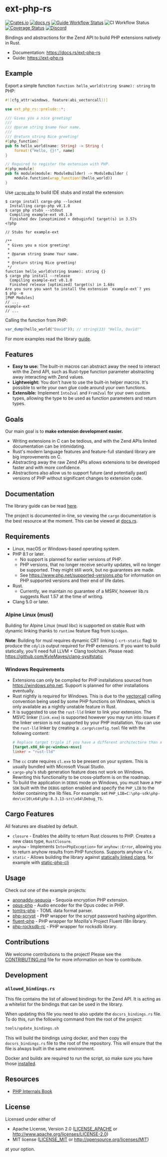 # ext-php-rs

[![Crates.io](https://img.shields.io/crates/v/ext-php-rs)](https://lib.rs/ext-php-rs)
[![docs.rs](https://img.shields.io/docsrs/ext-php-rs/latest)](https://docs.rs/ext-php-rs)
[![Guide Workflow Status](https://img.shields.io/github/actions/workflow/status/extphprs/ext-php-rs/docs.yml?branch=master&label=guide)](https://ext-php.rs)
![CI Workflow Status](https://img.shields.io/github/actions/workflow/status/extphprs/ext-php-rs/build.yml?branch=master)
[![Coverage Status](https://coveralls.io/repos/github/extphprs/ext-php-rs/badge.svg)](https://coveralls.io/github/extphprs/ext-php-rs)
[![Discord](https://img.shields.io/discord/115233111977099271)](https://discord.gg/dphp)

Bindings and abstractions for the Zend API to build PHP extensions natively in
Rust.

- Documentation: <https://docs.rs/ext-php-rs>
- Guide: <https://ext-php.rs>

## Example

Export a simple function `function hello_world(string $name): string` to PHP:

```rust
#![cfg_attr(windows, feature(abi_vectorcall))]

use ext_php_rs::prelude::*;

/// Gives you a nice greeting!
///
/// @param string $name Your name.
///
/// @return string Nice greeting!
#[php_function]
pub fn hello_world(name: String) -> String {
    format!("Hello, {}!", name)
}

// Required to register the extension with PHP.
#[php_module]
pub fn module(module: ModuleBuilder) -> ModuleBuilder {
    module.function(wrap_function!(hello_world))
}
```

Use [`cargo-php`] to build IDE stubs and install the extension:

```text
$ cargo install cargo-php --locked
  Installing cargo-php v0.1.0
$ cargo php stubs --stdout
  Compiling example-ext v0.1.0
  Finished dev [unoptimized + debuginfo] target(s) in 3.57s
<?php

// Stubs for example-ext

/**
 * Gives you a nice greeting!
 *
 * @param string $name Your name.
 *
 * @return string Nice greeting!
 */
function hello_world(string $name): string {}
$ cargo php install --release
  Compiling example-ext v0.1.0
  Finished release [optimized] target(s) in 1.68s
Are you sure you want to install the extension `example-ext`? yes
$ php -m
[PHP Modules]
// ...
example-ext
// ...
```

Calling the function from PHP:

```php
var_dump(hello_world("David")); // string(13) "Hello, David!"
```

For more examples read the library
[guide](https://ext-php.rs).

[`cargo-php`]: https://crates.io/crates/cargo-php

## Features

- **Easy to use:** The built-in macros can abstract away the need to interact
  with the Zend API, such as Rust-type function parameter abstracting away
  interacting with Zend values.
- **Lightweight:** You don't have to use the built-in helper macros. It's
  possible to write your own glue code around your own functions.
- **Extensible:** Implement `IntoZval` and `FromZval` for your own custom types,
  allowing the type to be used as function parameters and return types.

## Goals

Our main goal is to **make extension development easier.**

- Writing extensions in C can be tedious, and with the Zend APIs limited
  documentation can be intimidating.
- Rust's modern language features and feature-full standard library are big
  improvements on C.
- Abstracting away the raw Zend APIs allows extensions to be developed faster
  and with more confidence.
- Abstractions also allow us to support future (and potentially past) versions
  of PHP without significant changes to extension code.

## Documentation

The library guide can be read
[here](https://ext-php.rs).

The project is documented in-line, so viewing the `cargo` documentation is the
best resource at the moment. This can be viewed at [docs.rs].

## Requirements

- Linux, macOS or Windows-based operating system.
- PHP 8.1 or later.
  - No support is planned for earlier versions of PHP.
  - PHP versions, that no longer receive security updates, will no longer be
    supported. They might still work, but no guarantees are made.
  - See <https://www.php.net/supported-versions.php> for information on PHP
    supported versions and their end of life dates.
- Rust.
  - Currently, we maintain no guarantee of a MSRV, however lib.rs suggests Rust
    1.57 at the time of writing.
- Clang 5.0 or later.

### Alpine Linux (musl)

Building for Alpine Linux (musl libc) is supported on stable Rust with dynamic linking
thanks to `runtime` feature flag from `bindgen`.

**Note**: Building for musl requires dynamic CRT linking (`-crt-static` flag) to produce
the `cdylib` output required for PHP extensions.
If you want to build statically, you'll need full LLVM + Clang toolchain.
Please read: <https://github.com/KyleMayes/clang-sys#static>

### Windows Requirements

- Extensions can only be compiled for PHP installations sourced from
  <https://windows.php.net>. Support is planned for other installations
  eventually.
- Rust nightly is required for Windows. This is due to the [vectorcall] calling
  convention being used by some PHP functions on Windows, which is only
  available as a nightly unstable feature in Rust.
- It is suggested to use the `rust-lld` linker to link your extension. The MSVC
  linker (`link.exe`) is supported however you may run into issues if the linker
  version is not supported by your PHP installation. You can use the `rust-lld`
  linker by creating a `.cargo\config.toml` file with the following content:
  ```toml
  # Replace target triple if you have a different architecture than x86_64
  [target.x86_64-pc-windows-msvc]
  linker = "rust-lld"
  ```
- The `cc` crate requires `cl.exe` to be present on your system. This is usually
  bundled with Microsoft Visual Studio.
- `cargo-php`'s stub generation feature does not work on Windows. Rewriting this
  functionality to be cross-platform is on the roadmap.
- To build the application in `DEBUG` mode on Windows,
  you must have a `PHP SDK` built with the `DEBUG` option enabled
  and specify the `PHP_LIB` to the folder containing the lib files.
  For example: set `PHP_LIB=C:\php-sdk\php-dev\vc16\x64\php-8.3.13-src\x64\Debug_TS`.

[vectorcall]: https://docs.microsoft.com/en-us/cpp/cpp/vectorcall?view=msvc-170

## Cargo Features

All features are disabled by default.

- `closure` - Enables the ability to return Rust closures to PHP. Creates a new
  class type, `RustClosure`.
- `anyhow` - Implements `Into<PhpException>` for `anyhow::Error`, allowing you
  to return anyhow results from PHP functions. Supports anyhow v1.x.
- `static` - Allows building the library against
  [statically linked clang](https://github.com/KyleMayes/clang-sys?tab=readme-ov-file#static),
  for example with [static-php-cli](https://static-php.dev/)

## Usage

Check out one of the example projects:

- [anonaddy-sequoia](https://gitlab.com/willbrowning/anonaddy-sequoia) - Sequoia
  encryption PHP extension.
- [opus-php](https://github.com/davidcole1340/opus-php) - Audio encoder for the
  Opus codec in PHP.
- [tomlrs-php](https://github.com/jphenow/tomlrs-php) - TOML data format parser.
- [php-scrypt](https://github.com/appwrite/php-scrypt) - PHP wrapper for the
  scrypt password hashing algorithm.
- [fluent-php](https://github.com/Ennexa/fluent-php) - PHP wrapper for Mozilla's Project Fluent i18n library.
- [php-rocksdb-rc](https://github.com/s00d/php-rocksdb-rc) - PHP wrapper for rocksdb library.

## Contributions

We welcome contributions to the project! Please see the [CONTRIBUTING.md](CONTRIBUTING.md) file
for more information on how to contribute.

## Development

### `allowed_bindings.rs`
This file contains the list of allowed bindings for the Zend API. It is acting
as a whitelist for the bindings that can be used in the library.

When updating this file you need to also update the `docsrs_bindings.rs` file.
To do this, run the following command from the root of the project:

```bash
tools/update_bindings.sh
```

This will build the bindings using docker, and then copy the `docsrs_bindings.rs`
file to the root of the repository.
This will ensure that the file is always built in the same environment.

Docker and buildx are required to run the script, so make sure you have
those [installed](https://docs.docker.com/engine/install/).

## Resources

- [PHP Internals Book](https://www.phpinternalsbook.com/)

## License

Licensed under either of

- Apache License, Version 2.0 ([LICENSE_APACHE] or
  <http://www.apache.org/licenses/LICENSE-2.0>)
- MIT license ([LICENSE_MIT] or <http://opensource.org/licenses/MIT>)

at your option.

[LICENSE_APACHE]: https://github.com/extphprs/ext-php-rs/blob/master/LICENSE_APACHE
[LICENSE_MIT]: https://github.com/extphprs/ext-php-rs/blob/master/LICENSE_MIT
[docs.rs]: https://docs.rs/ext-php-rs
